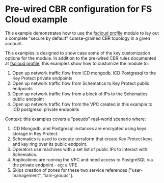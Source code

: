 # Pre-wired CBR configuration for FS Cloud example

This example demonstrates how to use the [fscloud profile](../../profiles/fscloud/) module to lay out a complete "secure by default" coarse-grained CBR topology in a given account.

This examples is designed to show case some of the key customization options for the module. In addition to the pre-wired CBR rules documented at [fscloud profile](../../profiles/fscloud/), this examples show how to customize the module to:
1. Open up network traffic flow from ICD mongodb, ICD Postgresql to the Key Protect private endpoints
2. Open up network traffic flow from Schematics to Key Protect public endpoints
3. Open up network traffic flow from a block of IPs to the Schematics public endpoint
4. Open up network traffic flow from the VPC created in this example to ICD postgresql private endpoints

Context: this examples covers a "pseudo" real-world scenario where:
1. ICD Mongodb, and Postgresql instances are encrypted using keys storage in Key Protect.
2. Schematics is used to execute terraform that create Key Protect keys and key ring over its public endpoint.
3. Operators use machines with a set list of public IPs to interact with Schematics.
4. Applications are running the VPC and need access to PostgreSQL via the private endpoint - eg: a VPE.
5. Skips creation of zones for these two service references ["user-management", "iam-groups"].
